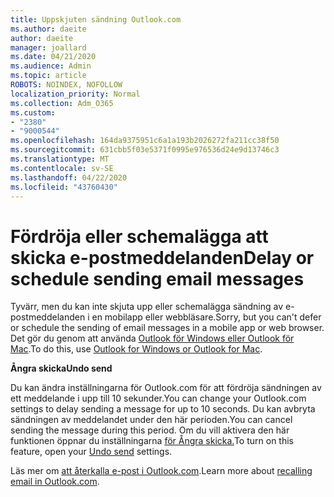 ```yaml
---
title: Uppskjuten sändning Outlook.com
ms.author: daeite
author: daeite
manager: joallard
ms.date: 04/21/2020
ms.audience: Admin
ms.topic: article
ROBOTS: NOINDEX, NOFOLLOW
localization_priority: Normal
ms.collection: Adm_O365
ms.custom:
- "2380"
- "9000544"
ms.openlocfilehash: 164da9375951c6a1a193b2026272fa211cc38f50
ms.sourcegitcommit: 631cbb5f03e5371f0995e976536d24e9d13746c3
ms.translationtype: MT
ms.contentlocale: sv-SE
ms.lasthandoff: 04/22/2020
ms.locfileid: "43760430"
---
```

# <a name="delay-or-schedule-sending-email-messages"></a><span data-ttu-id="33993-102">Fördröja eller schemalägga att skicka e-postmeddelanden</span><span class="sxs-lookup"><span data-stu-id="33993-102">Delay or schedule sending email messages</span></span>

<span data-ttu-id="33993-103">Tyvärr, men du kan inte skjuta upp eller schemalägga sändning av e-postmeddelanden i en mobilapp eller webbläsare.</span><span class="sxs-lookup"><span data-stu-id="33993-103">Sorry, but you can't defer or schedule the sending of email messages in a mobile app or web browser.</span></span> <span data-ttu-id="33993-104">Det gör du genom att använda [Outlook för Windows eller Outlook för Mac](https://products.office.com/outlook/email-and-calendar-software-microsoft-outlook).</span><span class="sxs-lookup"><span data-stu-id="33993-104">To do this, use [Outlook for Windows or Outlook for Mac](https://products.office.com/outlook/email-and-calendar-software-microsoft-outlook).</span></span>

<span data-ttu-id="33993-105">**Ångra skicka**</span><span class="sxs-lookup"><span data-stu-id="33993-105">**Undo send**</span></span>

<span data-ttu-id="33993-106">Du kan ändra inställningarna för Outlook.com för att fördröja sändningen av ett meddelande i upp till 10 sekunder.</span><span class="sxs-lookup"><span data-stu-id="33993-106">You can change your Outlook.com settings to delay sending a message for up to 10 seconds.</span></span> <span data-ttu-id="33993-107">Du kan avbryta sändningen av meddelandet under den här perioden.</span><span class="sxs-lookup"><span data-stu-id="33993-107">You can cancel sending the message during this period.</span></span> <span data-ttu-id="33993-108">Om du vill aktivera den här funktionen öppnar du inställningarna [för Ångra skicka.](https://outlook.live.com/mail/options/mail/messageContent/undoSend)</span><span class="sxs-lookup"><span data-stu-id="33993-108">To turn on this feature, open your [Undo send](https://outlook.live.com/mail/options/mail/messageContent/undoSend) settings.</span></span>

<span data-ttu-id="33993-109">Läs mer om [att återkalla e-post i Outlook.com](https://support.office.com/article/c069ddde-5282-4085-8f4c-d7b133324f8a?wt.mc_id=Office_Outlook_com_Alchemy).</span><span class="sxs-lookup"><span data-stu-id="33993-109">Learn more about [recalling email in Outlook.com](https://support.office.com/article/c069ddde-5282-4085-8f4c-d7b133324f8a?wt.mc_id=Office_Outlook_com_Alchemy).</span></span>